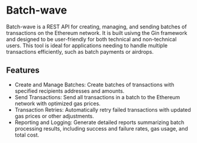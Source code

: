 # Batch-wave

Batch-wave is a REST API for creating, managing, and sending batches of transactions on the Ethereum network. It is built usivng the Gin framework and designed to be user-friendly for both technical and non-technical users. This tool is ideal for applications needing to handle multiple transactions efficiently, such as batch payments or airdrops.

## Features
- Create and Manage Batches: Create batches of transactions with specified recipients addresses and amounts.
- Send Transactions: Send all transactions in a batch to the Ethereum network with optimized gas prices.
- Transaction Retries: Automatically retry failed transactions with updated gas prices or other adjustments.
- Reporting and Logging: Generate detailed reports summarizing batch processing results, including success and failure rates, gas usage, and total cost.
